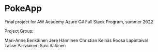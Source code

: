 # PokeApp

Final project for AW Academy Azure C# Full Stack Program, summer 2022

Project Group:

Mari-Anne Eerikäinen
Jere Hänninen
Christian Keihäs
Roosa Lapintaival
Lasse Parviainen
Suvi Salonen
